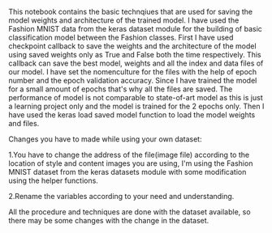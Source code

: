 
This notebook contains the basic technqiues that are used for saving the model weights and architecture of the trained model. I have used the Fashion MNIST data from the keras dataset module for the building of basic classification model between the Fashion classes. First I have used checkpoint callback to save the weights and the architecture of the model using saved weights only as True and False both the time respectively. This callback can save the best model, weights and all the index and data files of our model. I have set the nomenculture for the files with the help of epoch number and the epoch validation accuracy. Since I have trained the model for a small amount of epochs that's why all the files are saved. The performance of model is not comparable to state-of-art model as this is just a learning project only and the model is trained for the 2 epochs only. Then I have used the keras load saved model function to load the model weights and files.

Changes you have to made while using your own dataset:

1.You have to change the address of the file(image file) according to the location of style and content images you are using, I'm using the Fashion MNIST dataset from the keras datasets module with some modification using the helper functions.

2.Rename the variables according to your need and understanding.

All the procedure and techniques are done with the dataset available, so there may be some changes with the change in the dataset.

               

